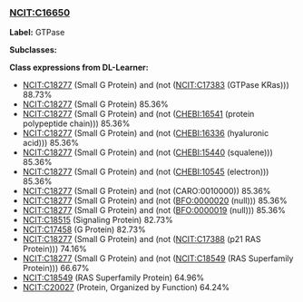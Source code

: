 
### [NCIT:C16650](http://purl.obolibrary.org/obo/NCIT_C16650)
**Label:** GTPase

**Subclasses:** 

**Class expressions from DL-Learner:**

- [NCIT:C18277](http://purl.obolibrary.org/obo/NCIT_C18277) (Small G Protein) and (not ([NCIT:C17383](http://purl.obolibrary.org/obo/NCIT_C17383) (GTPase KRas))) 88.73%
- [NCIT:C18277](http://purl.obolibrary.org/obo/NCIT_C18277) (Small G Protein) 85.36%
- [NCIT:C18277](http://purl.obolibrary.org/obo/NCIT_C18277) (Small G Protein) and (not ([CHEBI:16541](http://purl.obolibrary.org/obo/CHEBI_16541) (protein polypeptide chain))) 85.36%
- [NCIT:C18277](http://purl.obolibrary.org/obo/NCIT_C18277) (Small G Protein) and (not ([CHEBI:16336](http://purl.obolibrary.org/obo/CHEBI_16336) (hyaluronic acid))) 85.36%
- [NCIT:C18277](http://purl.obolibrary.org/obo/NCIT_C18277) (Small G Protein) and (not ([CHEBI:15440](http://purl.obolibrary.org/obo/CHEBI_15440) (squalene))) 85.36%
- [NCIT:C18277](http://purl.obolibrary.org/obo/NCIT_C18277) (Small G Protein) and (not ([CHEBI:10545](http://purl.obolibrary.org/obo/CHEBI_10545) (electron))) 85.36%
- [NCIT:C18277](http://purl.obolibrary.org/obo/NCIT_C18277) (Small G Protein) and (not (CARO:0010000)) 85.36%
- [NCIT:C18277](http://purl.obolibrary.org/obo/NCIT_C18277) (Small G Protein) and (not ([BFO:0000020](http://purl.obolibrary.org/obo/BFO_0000020) (null))) 85.36%
- [NCIT:C18277](http://purl.obolibrary.org/obo/NCIT_C18277) (Small G Protein) and (not ([BFO:0000019](http://purl.obolibrary.org/obo/BFO_0000019) (null))) 85.36%
- [NCIT:C18515](http://purl.obolibrary.org/obo/NCIT_C18515) (Signaling Protein) 82.73%
- [NCIT:C17458](http://purl.obolibrary.org/obo/NCIT_C17458) (G Protein) 82.73%
- [NCIT:C18277](http://purl.obolibrary.org/obo/NCIT_C18277) (Small G Protein) and (not ([NCIT:C17388](http://purl.obolibrary.org/obo/NCIT_C17388) (p21 RAS Protein))) 74.16%
- [NCIT:C18277](http://purl.obolibrary.org/obo/NCIT_C18277) (Small G Protein) and (not ([NCIT:C18549](http://purl.obolibrary.org/obo/NCIT_C18549) (RAS Superfamily Protein))) 66.67%
- [NCIT:C18549](http://purl.obolibrary.org/obo/NCIT_C18549) (RAS Superfamily Protein) 64.96%
- [NCIT:C20027](http://purl.obolibrary.org/obo/NCIT_C20027) (Protein, Organized by Function) 64.24%


